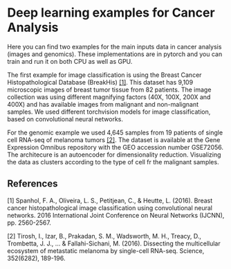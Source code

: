# Deep learning examples for Cancer Analysis

Here you can find two examples for the main inputs data in cancer analysis (images and genomics). These implementations are in pytorch and you can train and run it on both CPU as well as GPU.

The first example for image classification is using the Breast Cancer Histopathological Database (BreakHis) [[1]](#1). This dataset has 9,109 microscopic images of breast tumor tissue from 82 patients. 
The image collection was using different magnifying factors (40X, 100X, 200X and 400X) and has available images from malignant and non-malignant samples. We used different torchvision models for image classification, based on convolutional neural networks.

For the genomic example we used 4,645 samples from 19 patients of single cell RNA-seq of melanoma tumors [[2]](#2). The dataset is available at the Gene Expression Omnibus repository with the GEO accession number GSE72056. The architecure is an autoencoder for dimensionality reduction. Visualizing the data as clusters according to the type of cell fr the malignant samples. 

## References
<a id="1">[1]</a> 
Spanhol, F. A., Oliveira, L. S., Petitjean, C., & Heutte, L. (2016). 
Breast cancer histopathological image classification using convolutional neural networks.
2016 International Joint Conference on Neural Networks (IJCNN), pp. 2560-2567.

<a id="2">[2]</a>
Tirosh, I., Izar, B., Prakadan, S. M., Wadsworth, M. H., Treacy, D., Trombetta, J. J., ... & Fallahi-Sichani, M. (2016). 
Dissecting the multicellular ecosystem of metastatic melanoma by single-cell RNA-seq. 
Science, 352(6282), 189-196.
